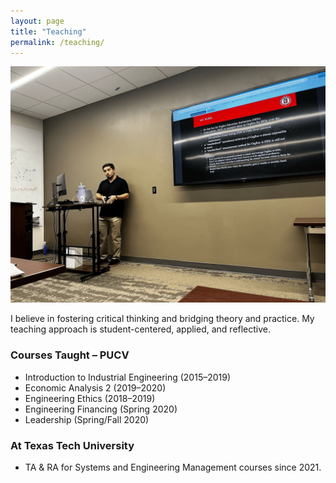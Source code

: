 ```yaml
---
layout: page
title: "Teaching"
permalink: /teaching/
---
```


![Teaching presentation](/images/teaching-presentation.png)

I believe in fostering critical thinking and bridging theory and practice. My teaching approach is student-centered, applied, and reflective.

### Courses Taught – PUCV

- Introduction to Industrial Engineering (2015–2019)
- Economic Analysis 2 (2019–2020)
- Engineering Ethics (2018–2019)
- Engineering Financing (Spring 2020)
- Leadership (Spring/Fall 2020)

### At Texas Tech University

- TA & RA for Systems and Engineering Management courses since 2021.
